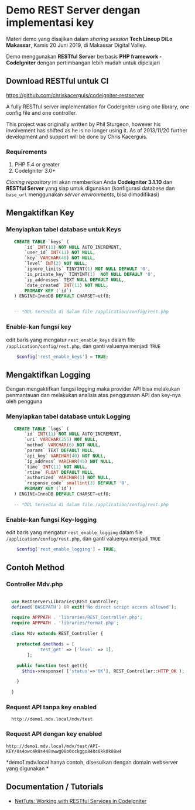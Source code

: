 # Demo REST Server dengan implementasi key

Materi demo yang disajikan dalam *sharing session* **Tech Lineup DiLo Makassar**, Kamis 20 Juni 2019, di Makassar Digital Valley.

Demo menggunakan **RESTful Server** berbasis **PHP framework - CodeIgniter** dengan pertimbangan lebih mudah untuk dipelajari


## Download RESTful untuk CI

https://github.com/chriskacerguis/codeigniter-restserver

A fully RESTful server implementation for CodeIgniter using one library, one config file and one controller.

This project was originally written by Phil Sturgeon, however his involvement has shifted as he is no longer using it. As of 2013/11/20 further development and support will be done by Chris Kacerguis.


###  Requirements

1. PHP 5.4 or greater
2. CodeIgniter 3.0+


*Cloning repository* ini akan memberikan Anda **Codeigniter 3.1.10** dan **RESTful Server** yang siap untuk digunakan (konfigurasi database dan ```base_url``` menggunakan *server environments*, bisa dimodifikasi)


## Mengaktifkan Key

### Menyiapkan tabel database untuk Keys

```sql
   CREATE TABLE `keys` (
       `id` INT(11) NOT NULL AUTO_INCREMENT,
       `user_id` INT(11) NOT NULL,
       `key` VARCHAR(40) NOT NULL,
       `level` INT(2) NOT NULL,
       `ignore_limits` TINYINT(1) NOT NULL DEFAULT '0',
       `is_private_key` TINYINT(1)  NOT NULL DEFAULT '0',
       `ip_addresses` TEXT NULL DEFAULT NULL,
       `date_created` INT(11) NOT NULL,
       PRIMARY KEY (`id`)
   ) ENGINE=InnoDB DEFAULT CHARSET=utf8;


   -- *DDL tersedia di dalam file /application/config/rest.php
```

### Enable-kan fungsi key

edit baris yang mengatur `rest_enable_keys` dalam file `/application/config/rest.php`,
dan ganti valuenya  menjadi `TRUE`

```php
    $config['rest_enable_keys'] = TRUE;
```


## Mengaktifkan Logging

Dengan mengaktifkan fungsi logging maka provider API bisa melakukan penmantauan dan melakukan analisis
atas penggunaan API dan key-nya oleh pengguna

### Menyiapkan tabel database untuk Logging

```sql
   CREATE TABLE `logs` (
       `id` INT(11) NOT NULL AUTO_INCREMENT,
       `uri` VARCHAR(255) NOT NULL,
       `method` VARCHAR(6) NOT NULL,
       `params` TEXT DEFAULT NULL,
       `api_key` VARCHAR(40) NOT NULL,
       `ip_address` VARCHAR(45) NOT NULL,
       `time` INT(11) NOT NULL,
       `rtime` FLOAT DEFAULT NULL,
       `authorized` VARCHAR(1) NOT NULL,
       `response_code` smallint(3) DEFAULT '0',
       PRIMARY KEY (`id`)
   ) ENGINE=InnoDB DEFAULT CHARSET=utf8;

   -- *DDL tersedia di dalam file /application/config/rest.php
```

### Enable-kan fungsi Key-logging

edit baris yang mengatur `rest_enable_logging` dalam file `/application/config/rest.php`,
dan ganti valuenya  menjadi `TRUE`

```php
    $config['rest_enable_logging'] = TRUE;
```

## Contoh Method

### Controller Mdv.php
```php

  use Restserver\Libraries\REST_Controller;
  defined('BASEPATH') OR exit('No direct script access allowed');

  require APPPATH . 'libraries/REST_Controller.php';
  require APPPATH . 'libraries/Format.php';

  class Mdv extends REST_Controller {

    protected $methods = [
            'test_get' => ['level' => 1],
        ];

    public function test_get(){
      $this->response( ['status'=>'OK'], REST_Controller::HTTP_OK );

    }

  }

```

### Request API tanpa key enabled

```
  http://demo1.mdv.local/mdv/test
```

### Request API dengan key enabled

```
http://demo1.mdv.local/mdv/test/API-KEY/0s4owc4k0s448swwg08o0cckggo848c0kk0k88w4
```

 *demo1.mdv.local hanya contoh, disesuikan dengan domain webserver yang digunakan *


## Documentation / Tutorials

* [NetTuts: Working with RESTful Services in CodeIgniter](http://net.tutsplus.com/tutorials/php/working-with-restful-services-in-codeigniter-2/)
